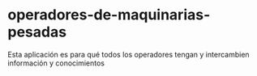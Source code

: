 # operadores-de-maquinarias-pesadas
Esta aplicación es para qué todos los operadores tengan y intercambien información y conocimientos
